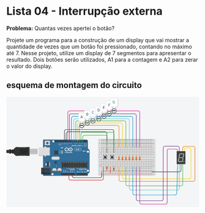 # Lista 04 - Interrupção externa

**Problema:** Quantas vezes apertei o botão?

Projete um programa para a construção de um display que vai mostrar a quantidade de
vezes que um botão foi pressionado, contando no máximo até 7. Nesse projeto, utilize um
display de 7 segmentos para apresentar o resultado. Dois botões serão utilizados, A1 para a
contagem e A2 para zerar o valor do display.

## esquema de montagem do circuito

<p align="center">
  <img src="https://github.com/CarlosG18/sd_dca0919/blob/main/examples/example5/esquema5.png" alt="esquema do circuito no arduino">
</p>